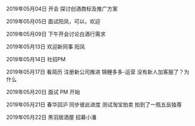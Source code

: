2019年05月04日
开会 探讨创酒商标及推广方案

2019年05月05日
面试阳凤，可以，欢迎


2019年05月09日
下午开会讨论白酒行需求

2019年05月13日
欢迎新同事 阳凤

2019年05月14日
社招PM

2019年05月17日
看简历
注册新公司推进
锦鲤多多-运营 没有新人加客服了？为什么

2019年05月20日
面试 PM 开始


2019年05月21日
春华回沪 
同步彼此进度
测试淘宝拍卖 拍到了一瓶五岳独尊

2019年05月22日
黑羽居酒屋 招募小潘